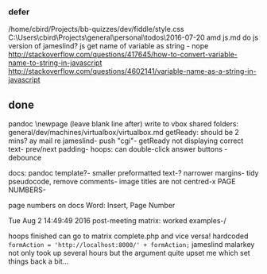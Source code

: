 

### defer

/home/cbird/Projects/bb-quizzes/dev/fiddle/style.css
C:\Users\cbird\Projects\general\personal\todos\2016-07-20 amd js.md
do js version of jameslind?
js get name of variable as string - nope
http://stackoverflow.com/questions/417645/how-to-convert-variable-name-to-string-in-javascript
http://stackoverflow.com/questions/4602141/variable-name-as-a-string-in-javascript

## done

pandoc \newpage (leave blank line after)
write to vbox shared folders: general/dev/machines/virtualbox/virtualbox.md
getReady: should be 2 mins?
ay mail re jameslind-
push "cgi"-
getReady not displaying correct text-
prev/next padding-
hoops: can double-click answer buttons - debounce

docs:
pandoc template?-
smaller preformatted text-?
narrower margins-
tidy pseudocode, remove comments-
image titles are not centred-x
PAGE NUMBERS-

page numbers on docs
    Word: Insert, Page Number

Tue Aug  2 14:49:49 2016 post-meeting
matrix: worked examples-/

hoops finished can go to matrix complete.php and vice versa! hardcoded `formAction = 'http://localhost:8000/' + formAction;`
jameslind malarkey not only took up several hours but the argument quite upset me which set things back a bit...
